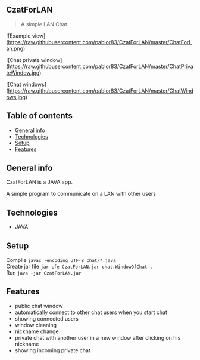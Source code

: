 ## CzatForLAN

>A simple LAN Chat.

![Example view] (https://raw.githubusercontent.com/pablor83/CzatForLAN/master/ChatForLan.png)

![Chat private window] (https://raw.githubusercontent.com/pablor83/CzatForLAN/master/ChatPrivateWindow.jpg)

![Chat windows] (https://raw.githubusercontent.com/pablor83/CzatForLAN/master/ChatWindows.jpg)

## Table of contents
* [General info](#general-info)
* [Technologies](#technologies)
* [Setup](#setup)
* [Features](#features)

## General info
CzatForLAN is a JAVA app.

A simple program to communicate on a LAN with other users

## Technologies
* JAVA

## Setup
Compile `javac -encoding UTF-8 chat/*.java`  
Create jar file `jar cfe CzatForLAN.jar chat.WindowOfChat .`  
Run `java -jar CzatForLAN.jar`

## Features
* public chat window
* automatically connect to other chat users when you start chat
* showing connected users
* window cleaning
* nickname change
* private chat with another user in a new window after clicking on his nickname
* showing incoming private chat

